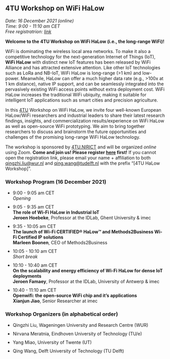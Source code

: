 ## 4TU Workshop on WiFi HaLow

<i>Date: 16 December 2021 (online) </i> <br>
<i>Time: 9:00 - 11:10 am CET </i> <br> 
<i>Free registratrion: <a href="https://docs.google.com/forms/d/e/1FAIpQLSeQqMgQumOwpMRBjGOZkt_A1NHiaYYnb9O1u0x3ojywBUFuRQ/viewform?usp=pp_url">link</a> </i>
<br>

<p><strong>Welcome to the 4TU Workshop on WiFi HaLow (i.e., the long-range WiFi)!</strong></p>

WiFi is dominating the wireless local area networks. To make it also a competitive technology for the next-generation Internet of Things (IoT), <strong>WiFi HaLow</strong> with distinct new IoT features has been released by WiFi Alliance and has attracted extensive attention. Like other IoT technologies such as LoRa and NB-IoT, WiFi HaLow is long-range (>1 km) and low-power. Meanwhile, HaLow can offer a much higher data rate (e.g., >100x at 1 km distance), native IP support, and can be seamlessly integrated into the pervasively existing WiFi access points without extra deployment cost. WiFi HaLow increases the traditional WiFi ubiquity, making it suitable for intelligent IoT applications such as smart cities and precision agriculture.

In this <a href="https://en.wikipedia.org/wiki/4TU">4TU</a> Workshop on WiFi HaLow, we invite four well-known European HaLow/WiFi researchers and industrial leaders to share their latest research findings, insights, and commercialization results/experience on WiFi HaLow as well as open-source WiFi prototyping. We aim to bring together researchers to discuss and brainstorm the future opportunities and challenges of the promising long-range WiFi HaLow technology. 

The workshop is sponsored by <a href="https://www.4tu.nl/nirict/">4TU.NIRICT</a> and will be organized <i>online</i> using Zoom. <strong>Come and join us! Please register <a href="https://docs.google.com/forms/d/e/1FAIpQLSeQqMgQumOwpMRBjGOZkt_A1NHiaYYnb9O1u0x3ojywBUFuRQ/viewform?usp=pp_url">here</a> first!</strong> If you cannot open the registration link, please email your name + affiliation to both qingzhi.liu@wur.nl and qing.wang@tudelft.nl with the prefix “[4TU HaLow Workshop]”. 


### **Workshop Program (16 December 2021)**

<script src="http://code.jquery.com/jquery-1.4.2.min.js"></script> <script> var x = document.getElementsByClassName("site-footer-credits"); setTimeout(() => { x[0].remove(); }, 10); </script>

<ul>
<li>9:00 - 9:05 am CET <br>
    <i>Opening</i>
</li>
<p style="margin:10px;"></p>
  
<li>9:05 - 9:35 am CET <br>
<strong>The role of Wi-Fi HaLow in Industrial IoT</strong> <br>
<strong>Jeroen Hoebeke</strong>, Professor at the IDLab, Ghent University & imec
</li> 
<p style="margin:10px;"></p>
<li>9:35 - 10:05 am CET <br>
    <strong>The launch of Wi-Fi CERTIFIED&reg; HaLow&trade; and Methods2Business Wi-Fi Certified IP solutions</strong> <br>
    <strong>Marleen Boonen</strong>, CEO of Methods2Business
</li>

<p style="margin:10px;"></p>
<li>10:05 - 10:10 am CET <br>
<i>Short break</i>
</li>
<p style="margin:10px;"></p>

<li>10:10 - 10:40 am CET <br>
    <strong>On the scalability and energy efficiency of Wi-Fi HaLow for dense IoT deployments</strong><br>
    <strong>Jeroen Famaey</strong>, Professor at the IDLab, University of Antwerp & imec
</li>
<p style="margin:10px;"></p>
<li>10:40 - 11:10 am CET <br>
     <strong>Openwifi: the open-source WiFi chip and it&rsquo;s applications</strong> <br>  
     <strong>Xianjun Jiao</strong>, Senior Researcher at imec
</li>
</ul>


### **Workshop Organizers (in alphabetical order)**

<ul>
    
<li>Qingzhi Liu, Wageningen University and Research Centre (WUR)</li>
<p style="margin:10px;"></p>

<li>Nirvana Meratnia, Eindhoven University of Technology (TU/e) </li>
<p style="margin:10px;"></p>

<li>Yang Miao, University of Twente (UT) </li>
<p style="margin:10px;"></p>

<li>Qing Wang, Delft University of Technology (TU Delft) </li>

</ul>


